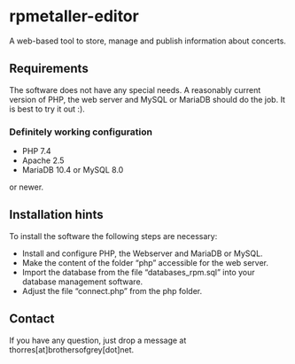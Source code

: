 # rpmetaller-editor
A web-based tool to store, manage and publish information about concerts.
## Requirements
The software does not have any special needs. A reasonably current version of PHP, the web server and MySQL or MariaDB should do the job. It is best to try it out :).
### Definitely working configuration
* PHP 7.4
* Apache 2.5
* MariaDB 10.4 or MySQL 8.0

or newer.
## Installation hints
To install the software the following steps are necessary:
* Install and configure PHP, the Webserver and MariaDB or MySQL.
* Make the content of the folder “php” accessible for the web server.
* Import the database from the file “databases_rpm.sql” into your database management software.
* Adjust the file “connect.php” from the php folder.
## Contact
If you have any question, just drop a message at thorres[at]brothersofgrey[dot]net.
